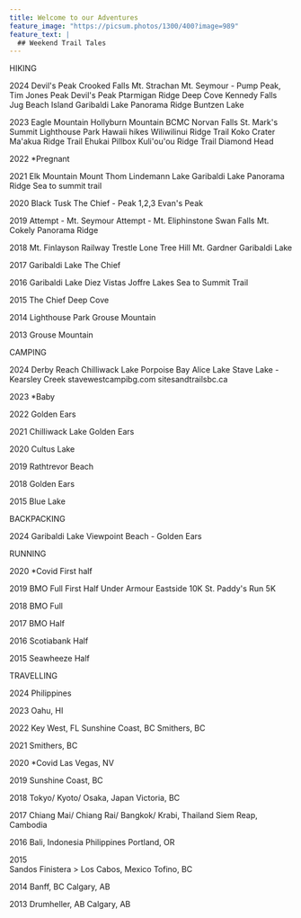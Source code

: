 ```yaml
---
title: Welcome to our Adventures
feature_image: "https://picsum.photos/1300/400?image=989"
feature_text: |
  ## Weekend Trail Tales
---
```



HIKING

2024
  Devil's Peak
    Crooked Falls
    Mt. Strachan
    Mt. Seymour - Pump Peak, Tim Jones Peak
    Devil's Peak
    Ptarmigan Ridge
    Deep Cove
    Kennedy Falls
    Jug Beach Island
    Garibaldi Lake
    Panorama Ridge
    Buntzen Lake

2023
    Eagle Mountain
    Hollyburn Mountain
    BCMC
    Norvan Falls
    St. Mark's Summit
    Lighthouse Park
    Hawaii hikes
	Wiliwilinui Ridge Trail
	Koko Crater
	Ma'akua Ridge Trail
	Ehukai Pillbox
	Kuli'ou'ou Ridge Trail
	Diamond Head

2022
    *Pregnant

2021
    Elk Mountain
    Mount Thom
    Lindemann Lake
    Garibaldi Lake
    Panorama Ridge
    Sea to summit trail

2020
    Black Tusk
    The Chief - Peak 1,2,3
    Evan's Peak

2019
    Attempt - Mt. Seymour
    Attempt - Mt. Eliphinstone
    Swan Falls
    Mt. Cokely
    Panorama Ridge

2018
    Mt. Finlayson
    Railway Trestle
    Lone Tree Hill
    Mt. Gardner
    Garibaldi Lake

2017
    Garibaldi Lake
    The Chief

2016
    Garibaldi Lake
    Diez Vistas
    Joffre Lakes
    Sea to Summit Trail

2015
    The Chief
    Deep Cove

2014
    Lighthouse Park
    Grouse Mountain

2013
    Grouse Mountain



    


CAMPING

2024
    Derby Reach 
    Chilliwack Lake 
    Porpoise Bay 
    Alice Lake
    Stave Lake - Kearsley Creek 
	stavewestcampibg.com 
	sitesandtrailsbc.ca

2023
    *Baby

2022
    Golden Ears

2021
    Chilliwack Lake
    Golden Ears

2020
    Cultus Lake

2019
    Rathtrevor Beach

2018
    Golden Ears

2015
    Blue Lake
    



    

BACKPACKING

2024
    Garibaldi Lake
    Viewpoint Beach - Golden Ears 



    

RUNNING

2020
    *Covid
    First half

2019
    BMO Full
    First Half
    Under Armour Eastside 10K
    St. Paddy's Run 5K

2018
    BMO Full

2017
    BMO Half

2016
    Scotiabank Half

2015 
    Seawheeze Half



    

TRAVELLING

2024
    Philippines

2023
    Oahu, HI

2022
    Key West, FL
    Sunshine Coast, BC
    Smithers, BC

2021
    Smithers, BC

2020
    *Covid
    Las Vegas, NV

2019
    Sunshine Coast, BC    

2018
    Tokyo/ Kyoto/ Osaka, Japan
    Victoria, BC

2017
    Chiang Mai/ Chiang Rai/ Bangkok/ Krabi, Thailand
    Siem Reap, Cambodia

2016
    Bali, Indonesia
    Philippines
    Portland, OR

2015   
    Sandos Finistera > Los Cabos, Mexico
    Tofino, BC

2014
    Banff, BC
    Calgary, AB

2013
    Drumheller, AB
    Calgary, AB
